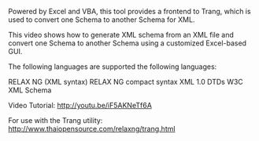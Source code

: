 Powered by Excel and VBA, this tool provides a frontend to Trang, which is used to convert one Schema to another Schema for XML.

This video shows how to generate XML schema from an XML file and convert one Schema to another Schema using a customized Excel-based GUI.


The following languages are supported the following languages:

RELAX NG (XML syntax)
RELAX NG compact syntax
XML 1.0 DTDs
W3C XML Schema

Video Tutorial: http://youtu.be/iF5AKNeTf6A

For use with the Trang utility: http://www.thaiopensource.com/relaxng/trang.html